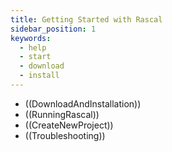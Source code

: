 ```yaml
---
title: Getting Started with Rascal
sidebar_position: 1
keywords:
  - help
  - start
  - download
  - install
---
```


* ((DownloadAndInstallation))
* ((RunningRascal))
* ((CreateNewProject))
* ((Troubleshooting))

